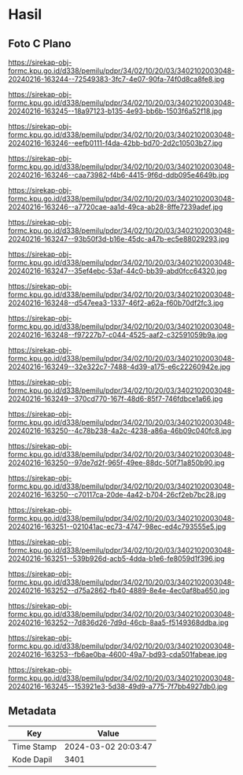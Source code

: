 # Hasil

## Foto C Plano

https://sirekap-obj-formc.kpu.go.id/d338/pemilu/pdpr/34/02/10/20/03/3402102003048-20240216-163244--72549383-3fc7-4e07-90fa-74f0d8ca8fe8.jpg

https://sirekap-obj-formc.kpu.go.id/d338/pemilu/pdpr/34/02/10/20/03/3402102003048-20240216-163245--18a97123-b135-4e93-bb6b-1503f6a52f18.jpg

https://sirekap-obj-formc.kpu.go.id/d338/pemilu/pdpr/34/02/10/20/03/3402102003048-20240216-163246--eefb0111-f4da-42bb-bd70-2d2c10503b27.jpg

https://sirekap-obj-formc.kpu.go.id/d338/pemilu/pdpr/34/02/10/20/03/3402102003048-20240216-163246--caa73982-f4b6-4415-9f6d-ddb095e4649b.jpg

https://sirekap-obj-formc.kpu.go.id/d338/pemilu/pdpr/34/02/10/20/03/3402102003048-20240216-163246--a7720cae-aa1d-49ca-ab28-8ffe7239adef.jpg

https://sirekap-obj-formc.kpu.go.id/d338/pemilu/pdpr/34/02/10/20/03/3402102003048-20240216-163247--93b50f3d-b16e-45dc-a47b-ec5e88029293.jpg

https://sirekap-obj-formc.kpu.go.id/d338/pemilu/pdpr/34/02/10/20/03/3402102003048-20240216-163247--35ef4ebc-53af-44c0-bb39-abd0fcc64320.jpg

https://sirekap-obj-formc.kpu.go.id/d338/pemilu/pdpr/34/02/10/20/03/3402102003048-20240216-163248--d547eea3-1337-46f2-a62a-f60b70df2fc3.jpg

https://sirekap-obj-formc.kpu.go.id/d338/pemilu/pdpr/34/02/10/20/03/3402102003048-20240216-163248--f97227b7-c044-4525-aaf2-c32591059b9a.jpg

https://sirekap-obj-formc.kpu.go.id/d338/pemilu/pdpr/34/02/10/20/03/3402102003048-20240216-163249--32e322c7-7488-4d39-a175-e6c22260942e.jpg

https://sirekap-obj-formc.kpu.go.id/d338/pemilu/pdpr/34/02/10/20/03/3402102003048-20240216-163249--370cd770-167f-48d6-85f7-746fdbce1a66.jpg

https://sirekap-obj-formc.kpu.go.id/d338/pemilu/pdpr/34/02/10/20/03/3402102003048-20240216-163250--4c78b238-4a2c-4238-a86a-46b09c040fc8.jpg

https://sirekap-obj-formc.kpu.go.id/d338/pemilu/pdpr/34/02/10/20/03/3402102003048-20240216-163250--97de7d2f-965f-49ee-88dc-50f71a850b90.jpg

https://sirekap-obj-formc.kpu.go.id/d338/pemilu/pdpr/34/02/10/20/03/3402102003048-20240216-163250--c70117ca-20de-4a42-b704-26cf2eb7bc28.jpg

https://sirekap-obj-formc.kpu.go.id/d338/pemilu/pdpr/34/02/10/20/03/3402102003048-20240216-163251--021041ac-ec73-4747-98ec-ed4c793555e5.jpg

https://sirekap-obj-formc.kpu.go.id/d338/pemilu/pdpr/34/02/10/20/03/3402102003048-20240216-163251--539b926d-acb5-4dda-b1e6-fe8059d1f396.jpg

https://sirekap-obj-formc.kpu.go.id/d338/pemilu/pdpr/34/02/10/20/03/3402102003048-20240216-163252--d75a2862-fb40-4889-8e4e-4ec0af8ba650.jpg

https://sirekap-obj-formc.kpu.go.id/d338/pemilu/pdpr/34/02/10/20/03/3402102003048-20240216-163252--7d836d26-7d9d-46cb-8aa5-f5149368ddba.jpg

https://sirekap-obj-formc.kpu.go.id/d338/pemilu/pdpr/34/02/10/20/03/3402102003048-20240216-163253--fb6ae0ba-4600-49a7-bd93-cda501fabeae.jpg

https://sirekap-obj-formc.kpu.go.id/d338/pemilu/pdpr/34/02/10/20/03/3402102003048-20240216-163245--153921e3-5d38-49d9-a775-7f7bb4927db0.jpg


## Metadata

| Key        | Value               |
| ---------- | ------------------- |
| Time Stamp | 2024-03-02 20:03:47 |
| Kode Dapil | 3401                |



